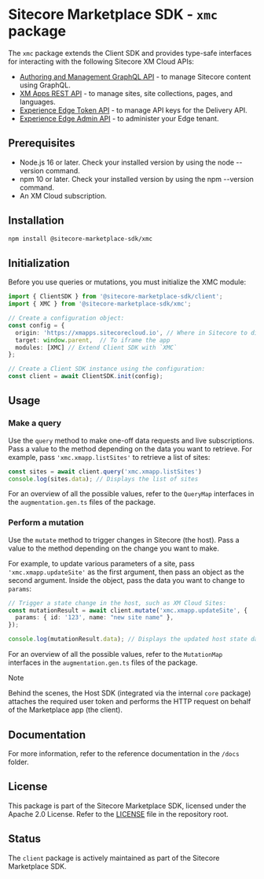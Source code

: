 # Sitecore Marketplace SDK - `xmc` package

The `xmc` package extends the Client SDK and provides type-safe interfaces for interacting with the following Sitecore XM Cloud APIs:
-   [Authoring and Management GraphQL API](https://doc.sitecore.com/xmc/en/developers/xm-cloud/sitecore-authoring-and-management-graphql-api.html) - to manage Sitecore content using GraphQL.
-   [XM Apps REST API](https://api-docs.sitecore.com/xmc/xm-apps-api) - to manage sites, site collections, pages, and languages.
-   [Experience Edge Token API](https://doc.sitecore.com/xmc/en/developers/xm-cloud/experience-edge-for-xm-apis.html) - to manage API keys for the Delivery API.
-   [Experience Edge Admin API](https://doc.sitecore.com/xmc/en/developers/xm-cloud/experience-edge-for-xm-apis.html) - to administer your Edge tenant.

## Prerequisites
- Node.js 16 or later. Check your installed version by using the node --version command.
- npm 10 or later. Check your installed version by using the npm --version command.
- An XM Cloud subscription.

## Installation

```bash
npm install @sitecore-marketplace-sdk/xmc
```

## Initialization
Before you use queries or mutations, you must initialize the XMC module:

```typescript
import { ClientSDK } from '@sitecore-marketplace-sdk/client';
import { XMC } from '@sitecore-marketplace-sdk/xmc';

// Create a configuration object:
const config = {
  origin: 'https://xmapps.sitecorecloud.io', // Where in Sitecore to display the app
  target: window.parent,  // To iframe the app
  modules: [XMC] // Extend Client SDK with `XMC`
};

// Create a Client SDK instance using the configuration:
const client = await ClientSDK.init(config);
```

## Usage
### Make a query
Use the `query` method to make one-off data requests and live subscriptions. Pass a value to the method depending on the data you want to retrieve. For example, pass `'xmc.xmapp.listSites'` to retrieve a list of sites:

```typescript
const sites = await client.query('xmc.xmapp.listSites')
console.log(sites.data); // Displays the list of sites
```

For an overview of all the possible values, refer to the `QueryMap` interfaces in the `augmentation.gen.ts` files of the package.

### Perform a mutation
Use the `mutate` method to trigger changes in Sitecore (the host). Pass a value to the method depending on the change you want to make.

For example, to update various parameters of a site, pass `'xmc.xmapp.updateSite'` as the first argument, then pass an object as the second argument. Inside the object, pass the data you want to change to `params`:

```typescript
// Trigger a state change in the host, such as XM Cloud Sites:
const mutationResult = await client.mutate('xmc.xmapp.updateSite', {
  params: { id: '123', name: "new site name" },
});

console.log(mutationResult.data); // Displays the updated host state data
```

For an overview of all the possible values, refer to the `MutationMap` interfaces in the `augmentation.gen.ts` files of the package.

> [!NOTE]
> Behind the scenes, the Host SDK (integrated via the internal `core` package) attaches the required user token and performs the HTTP request on behalf of the Marketplace app (the client).

## Documentation

For more information, refer to the reference documentation in the `/docs` folder.

## License 
This package is part of the Sitecore Marketplace SDK, licensed under the Apache 2.0 License. Refer to the [LICENSE](../../LICENSE.md) file in the repository root.

## Status
The `client` package is actively maintained as part of the Sitecore Marketplace SDK.
